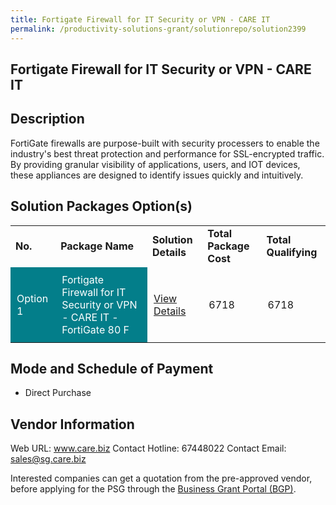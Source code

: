 ```yaml
---
title: Fortigate Firewall for IT Security or VPN - CARE IT
permalink: /productivity-solutions-grant/solutionrepo/solution2399
---
```


## Fortigate Firewall for IT Security or VPN - CARE IT

## Description

FortiGate firewalls are purpose-built with security processers to enable the industry's best threat protection and performance for SSL-encrypted traffic. By providing granular visibility of applications, users, and IOT devices, these appliances are designed to identify issues quickly and intuitively.

## Solution Packages Option(s)

<table>
<tr>
<td><b>No.</b></td>
<td><b>Package Name</b></td>
<td><b>Solution Details</b></td>
<td><b>Total Package Cost</b></td>
<td><b>Total Qualifying</b></td>
</tr>
<tr>
<td style='padding: 10px; background-color: #037E8A; color: #FFFFFF;'>Option 1</td>
<td style='padding: 10px; background-color: #037E8A; color: #FFFFFF;'>Fortigate Firewall for IT Security or VPN - CARE IT - FortiGate 80 F</td>
<td style='padding: 10px;'><a href='https://www.gobusiness.gov.sg/images/psg/Computer_Analysts_20200819_Desensitised_Annex_3_Part_3.pdf' target='_blank'>View Details</a></td>
<td style='padding: 10px;'>6718</td>
<td style='padding: 10px;'>6718</td>
</tr>
</table>

## Mode and Schedule of Payment

 - Direct Purchase

## Vendor Information

 Web URL: www.care.biz 
Contact Hotline: 67448022 
Contact Email: sales@sg.care.biz 


Interested companies can get a quotation from the pre-approved vendor, before applying for the PSG through the <a href='https://www.businessgrants.gov.sg/'>Business Grant Portal (BGP)</a>.

<script src="/jquery/resize-tables.js"></script>
